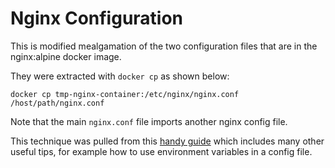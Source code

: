 # Nginx Configuration

This is modified mealgamation of the two configuration files that are in the
nginx:alpine docker image.

They were extracted with `docker cp` as shown below:

```
docker cp tmp-nginx-container:/etc/nginx/nginx.conf /host/path/nginx.conf
```

Note that the main `nginx.conf` file imports another nginx config file.

This technique was pulled from this [handy guide](https://docs.docker.com/samples/library/nginx/#using-environment-variables-in-nginx-configuration) which includes many other useful tips, for example how to use environment variables in a config file.
